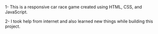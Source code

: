 1- This is a responsive car race game created using HTML, CSS, and JavaScript.

2- I took help from internet and also learned new things while building this project.

